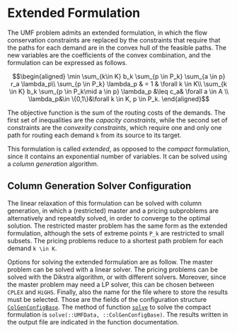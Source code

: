 # Extended Formulation

The UMF problem admits an extended formulation, in which the flow conservation constraints are replaced by the constraints that require that the paths for each demand are in the convex hull of the feasible paths. The new variables are the coefficients of the convex combination, and the formulation can be expressed as follows.

```math
\begin{aligned}
	\min \sum_{k\in K} b_k \sum_{p \in P_k} \sum_{a \in p} r_a  \lambda_p\\
	\sum_{p \in P_k} \lambda_p & = 1 & \forall k \in K\\
	\sum_{k \in K} b_k \sum_{p \in P_k\mid a \in p} \lambda_p &\leq c_a& \forall a \in A \\
	\lambda_p&\in \{0,1\}&\forall k \in K, p \in P_k.
\end{aligned}
```

The objective function is the sum of the routing costs of the demands. The first set of inequalities are the *capacity constraints*, while the second set of constraints are the *convexity constraints*, which require one and only one path for routing each demand ``k`` from its source to its target.

This formulation is called *extended*, as opposed to the *compact* formulation, since it contains an exponential number of variables. It can be solved using a *column generation* algorithm.

## Column Generation Solver Configuration

The linear relaxation of this formulation can be solved with column generation, in which a (restricted) master and a pricing subproblems are alternatively and repeatdly solved, in order to converge to the optimal solution.
The restricted master problem has the same form as the extended formulation, although the sets of extreme points ``P_k`` are restricted to small subsets. 
The pricing problems reduce to a shortest path problem for each demand ``k \in K``.

Options for solving the extended formulation are as follow.
The master problem can be solved with a linear solver. The pricing problems can be solved with the Dikstra algorithm, or with different solvers.
Moreover, since the master problem may need a LP solver, this can be chosen between `CPLEX` and `HiGHS`. Finally, also the name for the file where to store the results must be selected.
Those are the fields of the configuration structure [`ColGenConfigBase`](@ref).
The method of function [`solve`](@ref) to solve the compact formulation is `solve(::UMFData, ::ColGenConfigBase)`. The results written in the output file are indicated in the function documentation.
